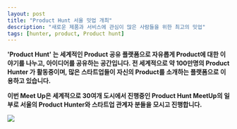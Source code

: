 ```yaml
---
layout: post
title: "Product Hunt 서울 밋업 개최"
description: "새로운 제품과 서비스에 관심이 많은 사람들을 위한 최고의 밋업"
tags: [hunter, product, Product hunt]
---
```


**'Product Hunt' 는 세계적인 Product 공유 플랫폼으로 자유롭게 Product에 대한 이야기를 나누고, 아이디어를 공유하는 공간입니다. 전 세계적으로 약 100만명의 Product Hunter 가 활동중이며, 많은 스타트업들이 자신의 Product를 소개하는 플랫폼으로 이용하고 있습니다.**

**이번 Meet Up은 세계적으로 30여개 도시에서 진행중인 Product Hunt MeetUp의 일부로 서울의 Product Hunter와 스타트업 관계자 분들을 모시고 진행합니다.**

![](https://s3-us-west-2.amazonaws.com/notion-static/1b9ba0e4e528488cafd1535c2a319b42/2-ProductHunt_meetup_main.png)
